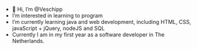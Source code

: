 - 👋 Hi, I’m @Veschipp
- I’m interested in learning to program
- I’m currently learning java and web development, including HTML, CSS, javaScript + jQuery, nodeJS and SQL
- Currently I am in my first year as a software developer in The Netherlands.

<!---
Veschipp/Veschipp is a ✨ special ✨ repository because its `README.md` (this file) appears on your GitHub profile.
You can click the Preview link to take a look at your changes.
--->
